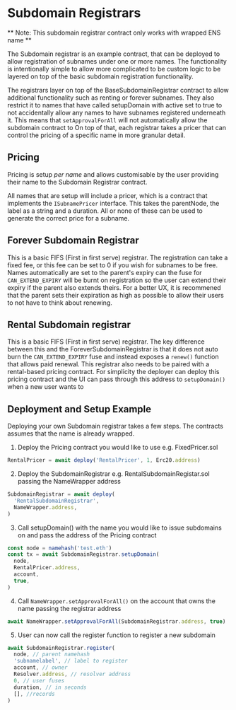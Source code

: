# Subdomain Registrars

** Note: This subdomain registrar contract only works with wrapped ENS name **

The Subdomain registrar is an example contract, that can be deployed to allow registration of subnames under one or more names. The functionality is intentionally simple to allow more complicated to be custom logic to be layered on top of the basic subdomain registration functionality.

The registrars layer on top of the BaseSubdomainRegistrar contract to allow additional functionality such as renting or forever subnames. They also restrict it to names that have called setupDomain with active set to true to not accidentally allow any names to have subnames registered underneath it. This means that `setApprovalForAll` will not automatically allow the subdomain contract to On top of that, each registrar takes a pricer that can control the pricing of a specific name in more granular detail.

## Pricing

Pricing is setup _per name_ and allows customisable by the user providing their name to the Subdomain Registrar contract.

All names that are setup will include a pricer, which is a contract that implements the `ISubnamePricer` interface. This takes the parentNode, the label as a string and a duration. All or none of these can be used to generate the correct price for a subname.

## Forever Subdomain Registrar

This is a basic FIFS (First in first serve) registrar. The registration can take a fixed fee, or this fee can be set to 0 if you wish for subnames to be free. Names automatically are set to the parent's expiry can the fuse for `CAN_EXTEND_EXPIRY` will be burnt on registration so the user can extend their expiry if the parent also extends theirs. For a better UX, it is recommened that the parent sets their expiration as high as possible to allow their users to not have to think about renewing.

## Rental Subdomain registrar

This is a basic FIFS (First in first serve) registrar. The key difference between this and the ForeverSubdomainRegistrar is that it does not auto burn the `CAN_EXTEND_EXPIRY` fuse and instead exposes a `renew()` function that allows paid renewal. This registrar also needs to be paired with a rental-based pricing contract. For simplicity the deployer can deploy this pricing contract and the UI can pass through this address to `setupDomain()` when a new user wants to

## Deployment and Setup Example

Deploying your own Subdomain registrar takes a few steps. The contracts assumes that the name is already wrapped.

1. Deploy the Pricing contract you would like to use e.g. FixedPricer.sol

```js
RentalPricer = await deploy('RentalPricer', 1, Erc20.address)
```

2. Deploy the SubdomainRegistrar e.g. RentalSubdomainRegistar.sol passing the NameWrapper address

```js
SubdomainRegistrar = await deploy(
  'RentalSubdomainRegistrar',
  NameWrapper.address,
)
```

3. Call setupDomain() with the name you would like to issue subdomains on and pass the address of the Pricing contract

```js
const node = namehash('test.eth')
const tx = await SubdomainRegistrar.setupDomain(
  node,
  RentalPricer.address,
  account,
  true,
)
```

4. Call `NameWrapper.setApprovalForAll()` on the account that owns the name passing the registrar address

```js
await NameWrapper.setApprovalForAll(SubdomainRegistrar.address, true)
```

5. User can now call the register function to register a new subdomain

```js
await SubdomainRegistrar.register(
  node, // parent namehash
  'subnamelabel', // label to register
  account, // owner
  Resolver.address, // resolver address
  0, // user fuses
  duration, // in seconds
  [], //records
)
```
